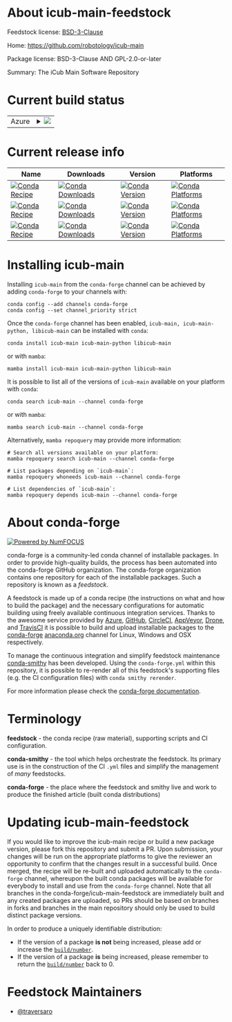 About icub-main-feedstock
=========================

Feedstock license: [BSD-3-Clause](https://github.com/conda-forge/icub-main-feedstock/blob/main/LICENSE.txt)

Home: https://github.com/robotology/icub-main

Package license: BSD-3-Clause AND GPL-2.0-or-later

Summary: The iCub Main Software Repository

Current build status
====================


<table>
    
  <tr>
    <td>Azure</td>
    <td>
      <details>
        <summary>
          <a href="https://dev.azure.com/conda-forge/feedstock-builds/_build/latest?definitionId=23501&branchName=main">
            <img src="https://dev.azure.com/conda-forge/feedstock-builds/_apis/build/status/icub-main-feedstock?branchName=main">
          </a>
        </summary>
        <table>
          <thead><tr><th>Variant</th><th>Status</th></tr></thead>
          <tbody><tr>
              <td>linux_64</td>
              <td>
                <a href="https://dev.azure.com/conda-forge/feedstock-builds/_build/latest?definitionId=23501&branchName=main">
                  <img src="https://dev.azure.com/conda-forge/feedstock-builds/_apis/build/status/icub-main-feedstock?branchName=main&jobName=linux&configuration=linux%20linux_64_" alt="variant">
                </a>
              </td>
            </tr><tr>
              <td>linux_aarch64</td>
              <td>
                <a href="https://dev.azure.com/conda-forge/feedstock-builds/_build/latest?definitionId=23501&branchName=main">
                  <img src="https://dev.azure.com/conda-forge/feedstock-builds/_apis/build/status/icub-main-feedstock?branchName=main&jobName=linux&configuration=linux%20linux_aarch64_" alt="variant">
                </a>
              </td>
            </tr><tr>
              <td>linux_ppc64le</td>
              <td>
                <a href="https://dev.azure.com/conda-forge/feedstock-builds/_build/latest?definitionId=23501&branchName=main">
                  <img src="https://dev.azure.com/conda-forge/feedstock-builds/_apis/build/status/icub-main-feedstock?branchName=main&jobName=linux&configuration=linux%20linux_ppc64le_" alt="variant">
                </a>
              </td>
            </tr><tr>
              <td>osx_64</td>
              <td>
                <a href="https://dev.azure.com/conda-forge/feedstock-builds/_build/latest?definitionId=23501&branchName=main">
                  <img src="https://dev.azure.com/conda-forge/feedstock-builds/_apis/build/status/icub-main-feedstock?branchName=main&jobName=osx&configuration=osx%20osx_64_" alt="variant">
                </a>
              </td>
            </tr><tr>
              <td>osx_arm64</td>
              <td>
                <a href="https://dev.azure.com/conda-forge/feedstock-builds/_build/latest?definitionId=23501&branchName=main">
                  <img src="https://dev.azure.com/conda-forge/feedstock-builds/_apis/build/status/icub-main-feedstock?branchName=main&jobName=osx&configuration=osx%20osx_arm64_" alt="variant">
                </a>
              </td>
            </tr><tr>
              <td>win_64</td>
              <td>
                <a href="https://dev.azure.com/conda-forge/feedstock-builds/_build/latest?definitionId=23501&branchName=main">
                  <img src="https://dev.azure.com/conda-forge/feedstock-builds/_apis/build/status/icub-main-feedstock?branchName=main&jobName=win&configuration=win%20win_64_" alt="variant">
                </a>
              </td>
            </tr>
          </tbody>
        </table>
      </details>
    </td>
  </tr>
</table>

Current release info
====================

| Name | Downloads | Version | Platforms |
| --- | --- | --- | --- |
| [![Conda Recipe](https://img.shields.io/badge/recipe-icub--main-green.svg)](https://anaconda.org/conda-forge/icub-main) | [![Conda Downloads](https://img.shields.io/conda/dn/conda-forge/icub-main.svg)](https://anaconda.org/conda-forge/icub-main) | [![Conda Version](https://img.shields.io/conda/vn/conda-forge/icub-main.svg)](https://anaconda.org/conda-forge/icub-main) | [![Conda Platforms](https://img.shields.io/conda/pn/conda-forge/icub-main.svg)](https://anaconda.org/conda-forge/icub-main) |
| [![Conda Recipe](https://img.shields.io/badge/recipe-icub--main--python-green.svg)](https://anaconda.org/conda-forge/icub-main-python) | [![Conda Downloads](https://img.shields.io/conda/dn/conda-forge/icub-main-python.svg)](https://anaconda.org/conda-forge/icub-main-python) | [![Conda Version](https://img.shields.io/conda/vn/conda-forge/icub-main-python.svg)](https://anaconda.org/conda-forge/icub-main-python) | [![Conda Platforms](https://img.shields.io/conda/pn/conda-forge/icub-main-python.svg)](https://anaconda.org/conda-forge/icub-main-python) |
| [![Conda Recipe](https://img.shields.io/badge/recipe-libicub--main-green.svg)](https://anaconda.org/conda-forge/libicub-main) | [![Conda Downloads](https://img.shields.io/conda/dn/conda-forge/libicub-main.svg)](https://anaconda.org/conda-forge/libicub-main) | [![Conda Version](https://img.shields.io/conda/vn/conda-forge/libicub-main.svg)](https://anaconda.org/conda-forge/libicub-main) | [![Conda Platforms](https://img.shields.io/conda/pn/conda-forge/libicub-main.svg)](https://anaconda.org/conda-forge/libicub-main) |

Installing icub-main
====================

Installing `icub-main` from the `conda-forge` channel can be achieved by adding `conda-forge` to your channels with:

```
conda config --add channels conda-forge
conda config --set channel_priority strict
```

Once the `conda-forge` channel has been enabled, `icub-main, icub-main-python, libicub-main` can be installed with `conda`:

```
conda install icub-main icub-main-python libicub-main
```

or with `mamba`:

```
mamba install icub-main icub-main-python libicub-main
```

It is possible to list all of the versions of `icub-main` available on your platform with `conda`:

```
conda search icub-main --channel conda-forge
```

or with `mamba`:

```
mamba search icub-main --channel conda-forge
```

Alternatively, `mamba repoquery` may provide more information:

```
# Search all versions available on your platform:
mamba repoquery search icub-main --channel conda-forge

# List packages depending on `icub-main`:
mamba repoquery whoneeds icub-main --channel conda-forge

# List dependencies of `icub-main`:
mamba repoquery depends icub-main --channel conda-forge
```


About conda-forge
=================

[![Powered by
NumFOCUS](https://img.shields.io/badge/powered%20by-NumFOCUS-orange.svg?style=flat&colorA=E1523D&colorB=007D8A)](https://numfocus.org)

conda-forge is a community-led conda channel of installable packages.
In order to provide high-quality builds, the process has been automated into the
conda-forge GitHub organization. The conda-forge organization contains one repository
for each of the installable packages. Such a repository is known as a *feedstock*.

A feedstock is made up of a conda recipe (the instructions on what and how to build
the package) and the necessary configurations for automatic building using freely
available continuous integration services. Thanks to the awesome service provided by
[Azure](https://azure.microsoft.com/en-us/services/devops/), [GitHub](https://github.com/),
[CircleCI](https://circleci.com/), [AppVeyor](https://www.appveyor.com/),
[Drone](https://cloud.drone.io/welcome), and [TravisCI](https://travis-ci.com/)
it is possible to build and upload installable packages to the
[conda-forge](https://anaconda.org/conda-forge) [anaconda.org](https://anaconda.org/)
channel for Linux, Windows and OSX respectively.

To manage the continuous integration and simplify feedstock maintenance
[conda-smithy](https://github.com/conda-forge/conda-smithy) has been developed.
Using the ``conda-forge.yml`` within this repository, it is possible to re-render all of
this feedstock's supporting files (e.g. the CI configuration files) with ``conda smithy rerender``.

For more information please check the [conda-forge documentation](https://conda-forge.org/docs/).

Terminology
===========

**feedstock** - the conda recipe (raw material), supporting scripts and CI configuration.

**conda-smithy** - the tool which helps orchestrate the feedstock.
                   Its primary use is in the construction of the CI ``.yml`` files
                   and simplify the management of *many* feedstocks.

**conda-forge** - the place where the feedstock and smithy live and work to
                  produce the finished article (built conda distributions)


Updating icub-main-feedstock
============================

If you would like to improve the icub-main recipe or build a new
package version, please fork this repository and submit a PR. Upon submission,
your changes will be run on the appropriate platforms to give the reviewer an
opportunity to confirm that the changes result in a successful build. Once
merged, the recipe will be re-built and uploaded automatically to the
`conda-forge` channel, whereupon the built conda packages will be available for
everybody to install and use from the `conda-forge` channel.
Note that all branches in the conda-forge/icub-main-feedstock are
immediately built and any created packages are uploaded, so PRs should be based
on branches in forks and branches in the main repository should only be used to
build distinct package versions.

In order to produce a uniquely identifiable distribution:
 * If the version of a package **is not** being increased, please add or increase
   the [``build/number``](https://docs.conda.io/projects/conda-build/en/latest/resources/define-metadata.html#build-number-and-string).
 * If the version of a package **is** being increased, please remember to return
   the [``build/number``](https://docs.conda.io/projects/conda-build/en/latest/resources/define-metadata.html#build-number-and-string)
   back to 0.

Feedstock Maintainers
=====================

* [@traversaro](https://github.com/traversaro/)

